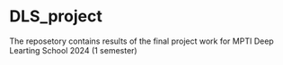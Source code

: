 # DLS_project
The reposetory contains results of the final project work for MPTI Deep Learting School 2024 (1 semester)
